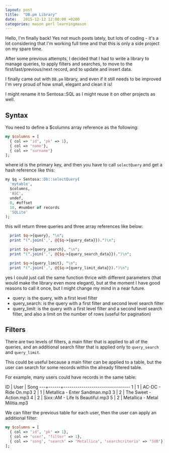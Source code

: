 ```yaml
---
layout: post
title:  "DB.pm Library"
date:   2015-12-12 12:00:00 +0200
categories: mason perl learningmason
---
```

Hello, I'm finally back! Yes not much posts lately, but lots of coding - it's a lot considering
that I'm working full time and that this is only a side project on my spare time.

After some previous attempts, I decided that I had to write a library to manage queries, to apply
filters and searches, to move to the first/last/previous/next record, and to update and insert data.

I finally came out with `DB.pm` library, and even if it still needs to be improved I'm very proud
of how small, elegant and clean it is!

I might rename it to Sentosa::SQL as I might reuse it on other projects as well.

## Syntax

You need to define a $columns array reference as the following:

````perl
my $columns = [
  { col => 'id', 'pk' => 1},
  { col => 'name'},
  { col => 'surname'}
];
````

where id is the primary key, and then you have to call `selectQuery` and get a hash reference like this:

````sql
my $q = Sentosa::Db::selectQuery(
  'mytable',
  $columns,
  'ASC',
  undef,
  0, #offset
  10, #number of records
  'SQLite'
);
````

this will return three queries and three array references like below:

````perl
  print $q->{query}, "\n";
  print "(".join(',', @{$q->{query_data}}).")\n";

  print $q->{query_search}, "\n";
  print "(".join(',', @{$q->{query_search_data}}).")\n";

  print $q->{query_limit}, "\n";
  print "(".join(',', @{$q->{query_limit_data}}).")\n";
````

yes I could just call the same function thrice with different parameters (that would make the library even more elegant),
but at the moment I have good reasons to call it once, but I might change my mind in a near future.

- query: is the query, with a first level filter
- query_search: is the query with a first filter and second level search filter
- query_limit: is the query with a first level filter and a second level search filter, and also a limit on the number of rows (useful for pagination)

## Filters

There are two levels of filters, a main filter that is applied to all of the queries,
and an additional search filter that is applied only to `query_search` and `query_limit`.

This could be useful because a main filter can be applied to a table,
but the user can search for some records within the already filtered table.

For example, many users could have records in the same table:

ID | User | Song
---+------+---------------------------------
1  | 1    | AC-DC - Ride On.mp3
2  | 1    | Metallica - Enter Sandman.mp3
3  | 2    | The Sweet - Action.mp3
4  | 2    | Sixx::AM - Life Is Beautiful.mp3
5  | 2    | Metallica - Metal Militia.mp3

We can filter the previous table for each user, then the user can apply an additional filter:

````perl
my $columns = [
  { col => 'id', 'pk' => 1},
  { col => 'user', 'filter' => 1},
  { col => 'song', 'search' => 'Metallica', 'searchcriteria' => 'SUB'}
];
````